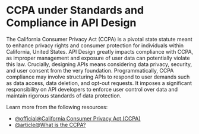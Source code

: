 # CCPA under Standards and Compliance in API Design

The California Consumer Privacy Act (CCPA) is a pivotal state statute meant to enhance privacy rights and consumer protection for individuals within California, United States. API Design greatly impacts compliance with CCPA, as improper management and exposure of user data can potentially violate this law. Crucially, designing APIs means considering data privacy, security, and user consent from the very foundation. Programmatically, CCPA compliance may involve structuring APIs to respond to user demands such as data access, data deletion, and opt-out requests. It imposes a significant responsibility on API developers to enforce user control over data and maintain rigorous standards of data protection.

Learn more from the following resources:

- [@official@California Consumer Privacy Act (CCPA)](https://oag.ca.gov/privacy/ccpa)
- [@article@What is the CCPA?](https://www.cloudflare.com/en-gb/learning/privacy/what-is-the-ccpa/)